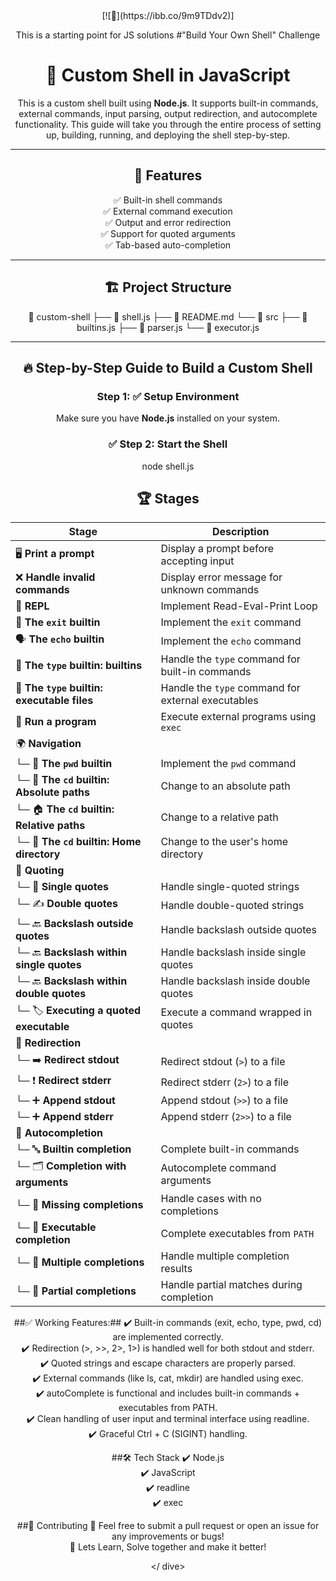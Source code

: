 <div align="center">
[![👋](https://ibb.co/9m9TDdv2)]


This is a starting point for JS solutions
#"Build Your Own Shell" Challenge


# 🐚 Custom Shell in JavaScript

This is a custom shell built using **Node.js**. It supports built-in commands, external commands, input parsing, output redirection, and autocomplete functionality. This guide will take you through the entire process of setting up, building, running, and deploying the shell step-by-step.

---

## 🚀 Features
✅ Built-in shell commands  
✅ External command execution  
✅ Output and error redirection  
✅ Support for quoted arguments  
✅ Tab-based auto-completion  

---

## 🏗️ Project Structure

📂 custom-shell
├── 📄 shell.js
├── 📄 README.md
└── 📂 src
├── 📄 builtins.js
├── 📄 parser.js
└── 📄 executor.js

---

## 🔥 Step-by-Step Guide to Build a Custom Shell

### Step 1: ✅ **Setup Environment**
Make sure you have **Node.js** installed on your system.  

### ✅ **Step 2: Start the Shell**  
node shell.js

## 🏆 **Stages**  
| Stage | Description |  
|-------|-------------|  
| 🖥️ **Print a prompt** | Display a prompt before accepting input |  
| ❌ **Handle invalid commands** | Display error message for unknown commands |  
| 🔄 **REPL** | Implement Read-Eval-Print Loop |  
| 🚪 **The `exit` builtin** | Implement the `exit` command |  
| 🗣️ **The `echo` builtin** | Implement the `echo` command |  
| 🔎 **The `type` builtin: builtins** | Handle the `type` command for built-in commands |  
| 🔎 **The `type` builtin: executable files** | Handle the `type` command for external executables |  
| 🚀 **Run a program** | Execute external programs using `exec` |  
| 🌍 **Navigation** | |  
| └─ 📂 **The `pwd` builtin** | Implement the `pwd` command |  
| └─ 📁 **The `cd` builtin: Absolute paths** | Change to an absolute path |  
| └─ 🏠 **The `cd` builtin: Relative paths** | Change to a relative path |  
| └─ 🏡 **The `cd` builtin: Home directory** | Change to the user's home directory |  
| 🧩 **Quoting** | |  
| └─ 📝 **Single quotes** | Handle single-quoted strings |  
| └─ ✍️ **Double quotes** | Handle double-quoted strings |  
| └─ 🔙 **Backslash outside quotes** | Handle backslash outside quotes |  
| └─ 🔙 **Backslash within single quotes** | Handle backslash inside single quotes |  
| └─ 🔙 **Backslash within double quotes** | Handle backslash inside double quotes |  
| └─ 🏷️ **Executing a quoted executable** | Execute a command wrapped in quotes |  
| 🔀 **Redirection** | |  
| └─ ➡️ **Redirect stdout** | Redirect stdout (`>`) to a file |  
| └─ ❗ **Redirect stderr** | Redirect stderr (`2>`) to a file |  
| └─ ➕ **Append stdout** | Append stdout (`>>`) to a file |  
| └─ ➕ **Append stderr** | Append stderr (`2>>`) to a file |  
| 🌟 **Autocompletion** | |  
| └─ 🔤 **Builtin completion** | Complete built-in commands |  
| └─ 🗂️ **Completion with arguments** | Autocomplete command arguments |  
| └─ 🚫 **Missing completions** | Handle cases with no completions |  
| └─ 🔎 **Executable completion** | Complete executables from `PATH` |  
| └─ 📜 **Multiple completions** | Handle multiple completion results |  
| └─ 🧩 **Partial completions** | Handle partial matches during completion |  


 ##✅ Working Features:##
✔️ Built-in commands (exit, echo, type, pwd, cd) are implemented correctly.<br>
✔️ Redirection (>, >>, 2>, 1>) is handled well for both stdout and stderr.<br>
✔️ Quoted strings and escape characters are properly parsed.<br>
✔️ External commands (like ls, cat, mkdir) are handled using exec.<br>
✔️ autoComplete is functional and includes built-in commands + executables from PATH.<br>
✔️ Clean handling of user input and terminal interface using readline.<br>
✔️ Graceful Ctrl + C (SIGINT) handling.<br>


##🛠️ Tech Stack
✔️ Node.js<br>
✔️ JavaScript<br>
✔️ readline<br>
✔️ exec<br>

##🤝 Contributing
👋 Feel free to submit a pull request or open an issue for any improvements or bugs!<br>
👋 Lets Learn, Solve together and make it better!<br>

</ dive>

